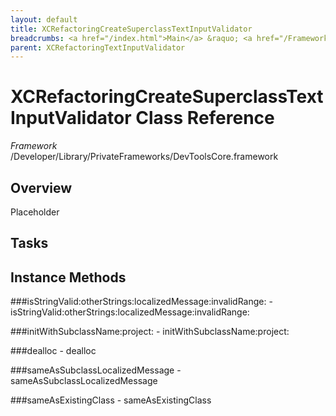 ```yaml
---
layout: default
title: XCRefactoringCreateSuperclassTextInputValidator
breadcrumbs: <a href="/index.html">Main</a> &raquo; <a href="/Frameworks.html">Framework</a> &raquo; <a href="/Frameworks/DevToolsCore.html">DevToolsCore</a> &raquo; XCRefactoringCreateSuperclassTextInputValidator
parent: XCRefactoringTextInputValidator 
---
```

# XCRefactoringCreateSuperclassTextInputValidator Class Reference

*Framework* /Developer/Library/PrivateFrameworks/DevToolsCore.framework

## Overview

Placeholder

## Tasks

## Instance Methods

<a name="-isStringValid:otherStrings:localizedMessage:invalidRange:"></a>
###isStringValid:otherStrings:localizedMessage:invalidRange:
    - isStringValid:otherStrings:localizedMessage:invalidRange:

<a name="-initWithSubclassName:project:"></a>
###initWithSubclassName:project:
    - initWithSubclassName:project:

<a name="-dealloc"></a>
###dealloc
    - dealloc

<a name="-sameAsSubclassLocalizedMessage"></a>
###sameAsSubclassLocalizedMessage
    - sameAsSubclassLocalizedMessage

<a name="-sameAsExistingClass"></a>
###sameAsExistingClass
    - sameAsExistingClass

